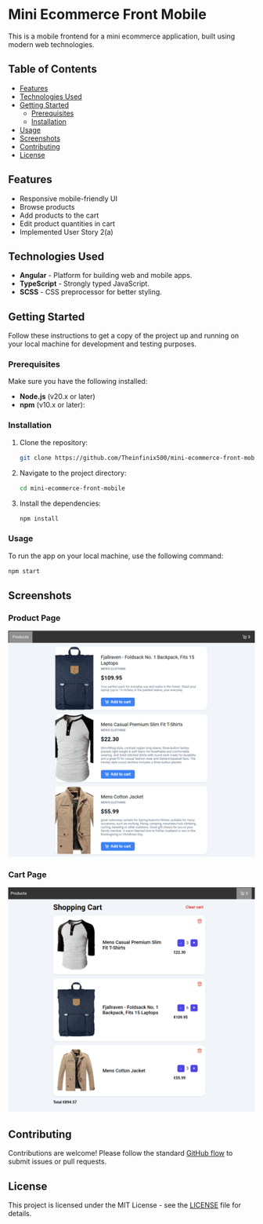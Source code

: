 # Mini Ecommerce Front Mobile

This is a mobile frontend for a mini ecommerce application, built using modern web technologies.

## Table of Contents

- [Features](#features)
- [Technologies Used](#technologies-used)
- [Getting Started](#getting-started)
  - [Prerequisites](#prerequisites)
  - [Installation](#installation)
- [Usage](#usage)
- [Screenshots](#screenshots)
- [Contributing](#contributing)
- [License](#license)

## Features

- Responsive mobile-friendly UI
- Browse products
- Add products to the cart
- Edit product quantities in cart
- Implemented User Story 2(a)

## Technologies Used

- **Angular** - Platform for building web and mobile apps.
- **TypeScript** - Strongly typed JavaScript.
- **SCSS** - CSS preprocessor for better styling.

## Getting Started

Follow these instructions to get a copy of the project up and running on your local machine for development and testing purposes.

### Prerequisites

Make sure you have the following installed:

- **Node.js** (v20.x or later)
- **npm** (v10.x or later):

### Installation

1. Clone the repository:

   ```bash
   git clone https://github.com/Theinfinix500/mini-ecommerce-front-mobile.git
   ```

2. Navigate to the project directory:

   ```bash
   cd mini-ecommerce-front-mobile
   ```

3. Install the dependencies:

   ```bash
   npm install
   ```

### Usage

To run the app on your local machine, use the following command:

```bash
npm start
```

## Screenshots

### Product Page
![Product Page](./src/assets/screenshots/Screenshot%202024-09-19%20184511.png)

### Cart Page
![Cart Page](./src/assets/screenshots/Screenshot%202024-09-19%20184522.png)

## Contributing

Contributions are welcome! Please follow the standard [GitHub flow](https://guides.github.com/introduction/flow/index.html) to submit issues or pull requests.

## License

This project is licensed under the MIT License - see the [LICENSE](LICENSE) file for details.